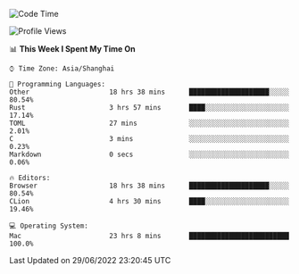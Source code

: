 <!--START_SECTION:waka-->
![Code Time](http://img.shields.io/badge/Code%20Time-23%20hrs%208%20mins-blue)

![Profile Views](http://img.shields.io/badge/Profile%20Views-15-blue)

📊 **This Week I Spent My Time On** 

```text
⌚︎ Time Zone: Asia/Shanghai

💬 Programming Languages: 
Other                    18 hrs 38 mins      ████████████████████░░░░░   80.54% 
Rust                     3 hrs 57 mins       ████░░░░░░░░░░░░░░░░░░░░░   17.14% 
TOML                     27 mins             ░░░░░░░░░░░░░░░░░░░░░░░░░   2.01% 
C                        3 mins              ░░░░░░░░░░░░░░░░░░░░░░░░░   0.23% 
Markdown                 0 secs              ░░░░░░░░░░░░░░░░░░░░░░░░░   0.06%

🔥 Editors: 
Browser                  18 hrs 38 mins      ████████████████████░░░░░   80.54% 
CLion                    4 hrs 30 mins       ████░░░░░░░░░░░░░░░░░░░░░   19.46%

💻 Operating System: 
Mac                      23 hrs 8 mins       █████████████████████████   100.0%

```


 Last Updated on 29/06/2022 23:20:45 UTC
<!--END_SECTION:waka-->